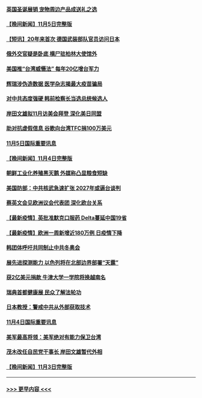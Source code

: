 #### [英国圣诞展销 宠物周边产品成送礼之选](../pages/prog202/a103261600.md?t=11061101) 
#### [【晚间新闻】11月5日完整版](../pages/prog202/a103261795.md?t=11061101) 
#### [【短讯】20年来首次 德国武装部队官员访问日本](../pages/prog202/a103261415.md?t=11061101) 
#### [俄外交官疑是卧底 横尸驻柏林大使馆外](../pages/prog202/a103261580.md?t=11061101) 
#### [美国推“台湾威慑法” 每年20亿增台军力](../pages/prog202/a103261569.md?t=11061101) 
#### [辉瑞涉伪造数据 医学杂志揭最大疫苗骗局](../pages/prog202/a103261552.md?t=11061101) 
#### [对中共态度强硬 韩前检察长当选总统候选人](../pages/prog202/a103261434.md?t=11061101) 
#### [岸田文雄拟11月访美会拜登 深化美日同盟](../pages/prog202/a103261341.md?t=11061101) 
#### [助对抗虚假信息 谷歌向台湾TFC捐100万美元](../pages/prog202/a103261196.md?t=11061101) 
#### [11月5日国际重要讯息](../pages/prog202/a103261111.md?t=11061101) 
#### [【晚间新闻】11月4日完整版](../pages/prog202/a103260847.md?t=11061101) 
#### [朝鲜工业化养殖黑天鹅 外媒称凸显粮食短缺](../pages/prog202/a103260715.md?t=11061101) 
#### [美国防部：中共核武急速扩张 2027年或逼台谈判](../pages/prog202/a103260704.md?t=11061101) 
#### [蔡英文会见欧洲议会代表团 深化欧台关系](../pages/prog202/a103260676.md?t=11061101) 
#### [【最新疫情】英批准默克口服药 Delta蔓延中国19省](../pages/prog202/a103260483.md?t=11061101) 
#### [【最新疫情】欧洲一周新增近180万例 日疫情下降](../pages/prog202/a103261393.md?t=11061101) 
#### [韩团体呼吁共同制止中共冬奥会](../pages/prog202/a103260367.md?t=11061101) 
#### [展先进探测能力 以色列将在北部边界部署“天露”](../pages/prog202/a103260321.md?t=11061101) 
#### [获2亿美元捐款 牛津大学一学院将换越南名](../pages/prog202/a103260324.md?t=11061101) 
#### [瑞典首都健康展 民众了解法轮功](../pages/prog202/a103260258.md?t=11061101) 
#### [日本教授：警戒中共从外部获取技术](../pages/prog202/a103260174.md?t=11061101) 
#### [11月4日国际重要讯息](../pages/prog202/a103260149.md?t=11061101) 
#### [美军最高将领：美军绝对有能力保卫台湾](../pages/prog202/a103260078.md?t=11061101) 
#### [茂木改任自民党干事长 岸田文雄暂代外相](../pages/prog202/a103260045.md?t=11061101) 
#### [【晚间新闻】11月3日完整版](../pages/prog202/a103259899.md?t=11061101) 

----
#### [ >>> 更早内容 <<< ](../indexes/prog202-earlier.md)
